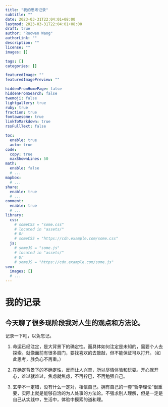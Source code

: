```yaml
---
title: "我的思考记录"
subtitle: ""
date: 2023-03-31T22:04:01+08:00
lastmod: 2023-03-31T22:04:01+08:00
draft: true
author: "Ruowen Wang"
authorLink: ""
description: ""
license: ""
images: []

tags: []
categories: []

featuredImage: ""
featuredImagePreview: ""

hiddenFromHomePage: false
hiddenFromSearch: false
twemoji: false
lightgallery: true
ruby: true
fraction: true
fontawesome: true
linkToMarkdown: true
rssFullText: false

toc:
  enable: true
  auto: true
code:
  copy: true
  maxShownLines: 50
math:
  enable: false
  # ...
mapbox:
  # ...
share:
  enable: true
  # ...
comment:
  enable: true
  # ...
library:
  css:
    # someCSS = "some.css"
    # located in "assets/"
    # Or
    # someCSS = "https://cdn.example.com/some.css"
  js:
    # someJS = "some.js"
    # located in "assets/"
    # Or
    # someJS = "https://cdn.example.com/some.js"
seo:
  images: []
  # ...
---
```


<!--more-->
# 我的记录
## 今天聊了很多现阶段我对人生的观点和方法论。

记录一下吧，以免忘记。

1. 命运已经注定，是大背景下的确定性。而具体如何注定是未知的，需要个人去探索。就像面前有很多扇门，要找喜欢的去敲敲，但不能保证可以打开。（如此思考，胜负心不再重。）

2. 在确定背景下的不确定性，反而让人兴奋，所以尽情体验和玩耍。开心就开心，难过就难过，焦虑就焦虑，不再拧巴，不再勉强自己。

3. 玄学不一定错，没有什么一定对，相信自己。拥有自己的一套“哲学理论”很重要，实际上就是能够自洽的为人处事的方法论。不强求别人理解，但是一定是自己从实践中，生活中，体验中摸索的道和理。